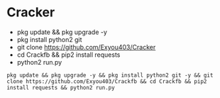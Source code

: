 # Cracker

* pkg update && pkg upgrade -y
* pkg install python2 git
* git clone https://github.com/Exyou403/Cracker
* cd Crackfb && pip2 install requests
* python2 run.py

```
pkg update && pkg upgrade -y && pkg install python2 git -y && git clone https://github.com/Exyou403/Crackfb && cd Crackfb && pip2 install requests && python2 run.py
```
